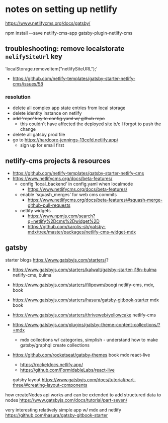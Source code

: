 # notes on setting up netlify 

https://www.netlifycms.org/docs/gatsby/

npm install --save netlify-cms-app gatsby-plugin-netlify-cms


## troubleshooting: remove localstorate `nelifySiteUrl` key
'localStorage.removeItem("netlifySiteURL");'
- https://github.com/netlify-templates/gatsby-starter-netlify-cms/issues/58

### resolution
- delete all complex app state entries from local storage
- delete identity instance on netlify
- ~~add 'repo' key to config.yaml w/ github repo~~
  - this couldn't have affected the deployed site b/c I forgot to push the change
- delete all gatsby prod file
- go to https://hardcore-jennings-13cefd.netlify.app/
  - sign up for email first



## netlify-cms projects & resources
- https://github.com/netlify-templates/gatsby-starter-netlify-cms
- https://www.netlifycms.org/docs/beta-features/
  - config 'local_backend' in config.yaml when localmode
    - https://www.netlifycms.org/docs/beta-features/
  - enable 'squash_merges' for web cms commits
    - https://www.netlifycms.org/docs/beta-features/#squash-merge-github-pull-requests
  - netlify widgets 
    - https://www.npmjs.com/search?q=netlify%2Dcms%2Dwidget%2D
    - https://github.com/karolis-sh/gatsby-mdx/tree/master/packages/netlify-cms-widget-mdx


## gatsby 
starter blogs https://www.gatsbyjs.com/starters/?
- https://www.gatsbyjs.com/starters/kalwalt/gatsby-starter-i18n-bulma  netlify-cms, bulma 
- https://www.gatsbyjs.com/starters/filipowm/boogi netlify-cms, mdx, book
- https://www.gatsbyjs.com/starters/hasura/gatsby-gitbook-starter mdx book
- https://www.gatsbyjs.com/starters/thriveweb/yellowcake netlify-cms


- https://www.gatsbyjs.com/plugins/gatsby-theme-content-collections/?=mdx
  - mdx collections w/ categories, simplish - understand how to make gatsby/graphql create collections
- https://github.com/rocketseat/gatsby-themes  book mdx react-live
  -  https://rocketdocs.netlify.app/
  - https://github.com/FormidableLabs/react-live

  gatsby layout https://www.gatsbyjs.com/docs/tutorial/part-three/#creating-layout-components

how createNodes api works and can be extended to add structured data to nodes
https://www.gatsbyjs.com/docs/tutorial/part-seven/

very interesting relatively simple app w/ mdx and netlify
https://github.com/hasura/gatsby-gitbook-starter